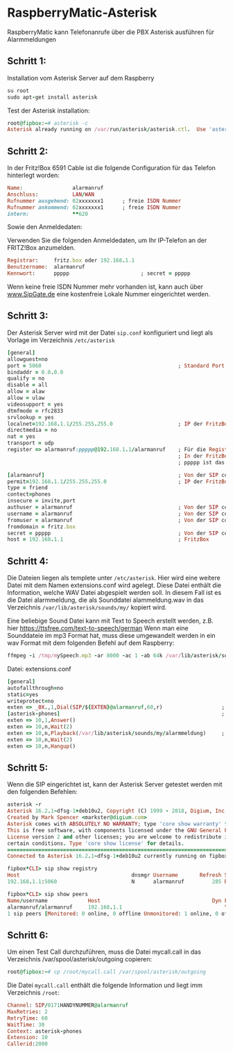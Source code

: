 # RaspberryMatic-Asterisk
RaspberryMatic kann Telefonanrufe über die PBX Asterisk ausführen für Alarmmeldungen

## Schritt 1:
Installation vom Asterisk Server auf dem Raspberry
```ruby
su root
sudo apt-get install asterisk
```

Test der Asterisk installation:
```ruby
root@fipbox:~# asterisk -c
Asterisk already running on /var/run/asterisk/asterisk.ctl.  Use 'asterisk -r' to connect.
```

## Schritt 2:
In der Fritz!Box 6591 Cable ist die folgende Configuration für das Telefon hinterlegt worden:
```ruby
Name:                alarmanruf
Anschluss:           LAN/WAN
Rufnummer ausgehend: 02xxxxxxx1      ; freie ISDN Nummer
Rufnummer ankommend: 02xxxxxxx1      ; freie ISDN Nummer
intern:              **620
```
Sowie den Anmeldedaten:

Verwenden Sie die folgenden Anmeldedaten, um Ihr IP-Telefon an der FRITZ!Box anzumelden.
```ruby
Registrar:     fritz.box oder 192.168.1.1
Benutzername:  alarmanruf
Kennwort:      ppppp                       ; secret = ppppp
```

Wenn keine freie ISDN Nummer mehr vorhanden ist, kann auch über www.SipGate.de eine kostenfreie Lokale Nummer eingerichtet werden.

## Schritt 3:
Der Asterisk Server wird mit der Datei ```sip.conf``` konfiguriert und liegt als Vorlage im Verzeichnis ```/etc/asterisk```
```ruby
[general]
allowguest=no
port = 5060                                            ; Standard Port
bindaddr = 0.0.0.0
qualify = no
disable = all
allow = alaw
allow = ulaw
videosupport = yes
dtmfmode = rfc2833
srvlookup = yes
localnet=192.168.1.1/255.255.255.0                     ; IP der FritzBox
directmedia = no
nat = yes
transport = udp
register => alarmanruf:ppppp@192.168.1.1/alarmanruf    ; Für die Registrierung der SIP aus der FritzBox
                                                       ; In der FritzBox habe ich einen SIP mit user: alarmanruf und passwort: ppppp sowie Namen: alarmanruf eingerichtet
                                                       ; ppppp ist das Passwort, das in der Fritz!Box für den SIP hinterlegt ist

[alarmanruf]                                           ; Von der SIP config in der FritzBox
permit=192.168.1.1/255.255.255.0                       ; IP der FritzBox
type = friend
contect=phones
insecure = invite,port
authuser = alarmanruf                                  ; Von der SIP config in der FritzBox
username = alarmanruf                                  ; Von der SIP config in der FritzBox
fromuser = alarmanruf                                  ; Von der SIP config in der FritzBox
fromdomain = fritz.box
secret = ppppp                                         ; Von der SIP config in der FritzBox
host = 192.168.1.1                                     ; FritzBox
```

## Schritt 4:
Die Dateien liegen als templete unter ``` /etc/asterisk ```. Hier wird eine weitere Datei mit dem Namen extensions.conf wird agelegt. Diese Datei enthält die Information, welche WAV Datei abgespielt werden soll. In diesem Fall ist es die Datei alarmmeldung, die als Sounddatei alammeldung.wav in das Verzeichnis ```/var/lib/asterisk/sounds/my/``` kopiert wird. 

Eine beliebige Sound Datei kann mit Text to Speech erstellt werden, z.B. hier https://ttsfree.com/text-to-speech/german
Wenn man eine Sounddateie im mp3 Format hat, muss diese umgewandelt werden in ein wav Format mit dem folgenden Befehl auf dem Raspberry:
```ruby
ffmpeg -i /tmp/mySpeech.mp3 -ar 8000 -ac 1 -ab 64k /var/lib/asterisk/sounds/my/mySpeech.wav
```

Datei: extensions.conf
```ruby
[general]
autofallthrough=no
static=yes
writeprotect=no
exten => _0X.,1,Dial(SIP/${EXTEN}@alarmanruf,60,r)                   ; die externe NUmmer wird angerufen, die mit 0 beginnt, also 0172xxxx
[asterisk-phones]                                                    ; Bezeichnung aus der Datei mycall.call
exten => 10,1,Answer()
exten => 10,n,Wait(2)
exten => 10,n,Playback(/var/lib/asterisk/sounds/my/alarmmeldung)     ; die WAV Datei wird hier angegeben
exten => 10,n,Wait(2)
exten => 10,n,Hangup()
```

## Schritt 5:
Wenn die SIP eingerichtet ist, kann der Asterisk Server getestet werden mit den folgenden Befehlen:
```ruby
asterisk -r                                                                                      ; den Befehl absetzen
Asterisk 16.2.1~dfsg-1+deb10u2, Copyright (C) 1999 - 2018, Digium, Inc. and others.
Created by Mark Spencer <markster@digium.com>
Asterisk comes with ABSOLUTELY NO WARRANTY; type 'core show warranty' for details.
This is free software, with components licensed under the GNU General Public
License version 2 and other licenses; you are welcome to redistribute it under
certain conditions. Type 'core show license' for details.
=========================================================================
Connected to Asterisk 16.2.1~dfsg-1+deb10u2 currently running on fipbox (pid = 490)               ; anschließend startet die CLI

fipbox*CLI> sip show registry                                                                     ; im CLI den Befehl absetzen
Host                                    dnsmgr Username       Refresh State                Reg.Time                 
192.168.1.1:5060                        N      alarmanruf         285 Registered           Tue, 04 Jan 2022 19:40:21

fipbox*CLI> sip show peers
Name/username             Host                                    Dyn Forcerport Comedia    ACL Port     Status      Description                      
alarmanruf/alarmanruf     192.168.1.1                                 Yes        Yes         A  5060     Unmonitored                                  
1 sip peers [Monitored: 0 online, 0 offline Unmonitored: 1 online, 0 offline]

```

## Schritt 6:
Um einen Test Call durchzuführen, muss die Datei  mycall.call in das Verzeichnis  /var/spool/asterisk/outgoing  copieren:

```ruby
root@fipbox:~# cp /root/mycall.call /var/spool/asterisk/outgoing
```

Die Datei ``mycall.call`` enthält die folgende Information und liegt imm Verzeichnis ```/root```: 
```ruby
Channel: SIP/0171HANDYNUMMER@alarmanruf
MaxRetries: 2
RetryTime: 60
WaitTime: 30
Context: asterisk-phones
Extension: 10
Callerid:2000
```




